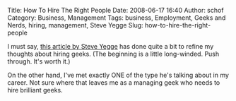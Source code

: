 Title: How To Hire The Right People
Date: 2008-06-17 16:40
Author: schof
Category: Business, Management
Tags: business, Employment, Geeks and Nerds, hiring, management, Steve Yegge
Slug: how-to-hire-the-right-people

I must say, [this article by Steve
Yegge](http://steve-yegge.blogspot.com/2008/06/done-and-gets-things-smart.html)
has done quite a bit to refine my thoughts about hiring geeks. (The
beginning is a little long-winded. Push through. It's worth it.)

On the other hand, I've met exactly ONE of the type he's talking about
in my career. Not sure where that leaves me as a managing geek who needs
to hire brilliant geeks.

